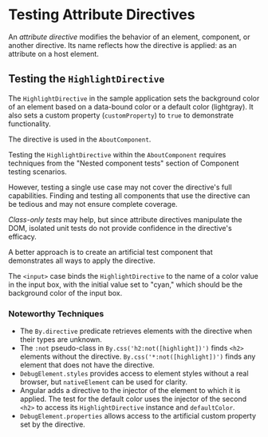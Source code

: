 # Testing Attribute Directives

An *attribute directive* modifies the behavior of an element, component, or another directive. Its name reflects how the directive is applied: as an attribute on a host element.

## Testing the `HighlightDirective`

The `HighlightDirective` in the sample application sets the background color of an element based on a data-bound color or a default color (lightgray). It also sets a custom property (`customProperty`) to `true` to demonstrate functionality.

The directive is used in the `AboutComponent`.

Testing the `HighlightDirective` within the `AboutComponent` requires techniques from the "Nested component tests" section of Component testing scenarios.

However, testing a single use case may not cover the directive's full capabilities. Finding and testing all components that use the directive can be tedious and may not ensure complete coverage.

*Class-only tests* may help, but since attribute directives manipulate the DOM, isolated unit tests do not provide confidence in the directive's efficacy. 

A better approach is to create an artificial test component that demonstrates all ways to apply the directive.

The `<input>` case binds the `HighlightDirective` to the name of a color value in the input box, with the initial value set to "cyan," which should be the background color of the input box.

### Noteworthy Techniques

- The `By.directive` predicate retrieves elements with the directive when their types are unknown.
- The `:not` pseudo-class in `By.css('h2:not([highlight])')` finds `<h2>` elements without the directive. `By.css('*:not([highlight])')` finds any element that does not have the directive.
- `DebugElement.styles` provides access to element styles without a real browser, but `nativeElement` can be used for clarity.
- Angular adds a directive to the injector of the element to which it is applied. The test for the default color uses the injector of the second `<h2>` to access its `HighlightDirective` instance and `defaultColor`.
- `DebugElement.properties` allows access to the artificial custom property set by the directive.